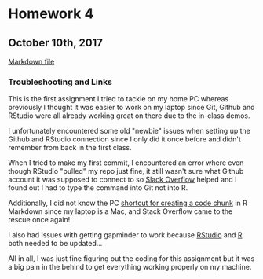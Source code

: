 # Homework 4

## October 10th, 2017

[Markdown file](https://github.com/vanflad/STAT545-hw-fladmark-vanessa/blob/master/Homework%204/hw04.md)

### Troubleshooting and Links

This is the first assignment I tried to tackle on my home PC whereas previously I thought it was easier to work on my laptop since Git, Github and RStudio were all already working great on there due to the in-class demos.

I unfortunately encountered some old "newbie" issues when setting up the Github and RStudio connection since I only did it once before and didn't remember from back in the first class.

When I tried to make my first commit, I encountered an error where even though RStudio "pulled" my repo just fine, it still wasn't sure what Github account it was supposed to connect to so [Slack Overflow](https://stackoverflow.com/questions/11656761/git-please-tell-me-who-you-are-error) helped and I found out I had to type the command into Git not into R.

Additionally, I did not know the PC [shortcut for creating a code chunk](https://stackoverflow.com/questions/30938280/keyboard-shortcut-to-produce-code-chunk-brackets-in-markdown-in-r-for-rstudio) in R Markdown since my laptop is a Mac, and Stack Overflow came to the rescue once again!

I also had issues with getting gapminder to work because [RStudio](https://www.rstudio.com/products/rstudio/download/#download) and [R](https://cran.r-project.org/bin/windows/base/) both needed to be updated...

All in all, I was just fine figuring out the coding for this assignment but it was a big pain in the behind to get everything working properly on my machine.
